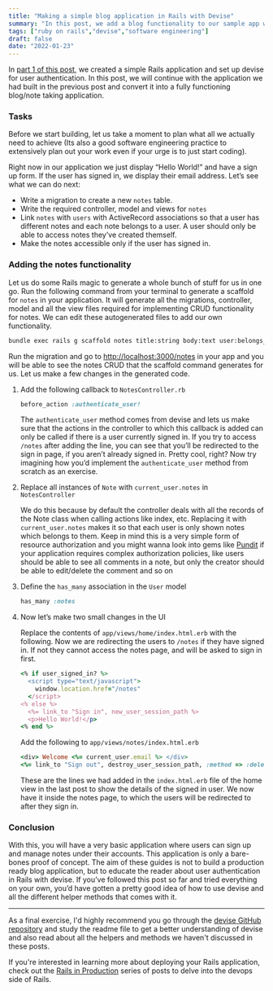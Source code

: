 ```yaml
---
title: "Making a simple blog application in Rails with Devise"
summary: "In this post, we add a blog functionality to our sample app we had made in part one"
tags: ["ruby on rails","devise","software engineering"]
draft: false 
date: "2022-01-23"
---
```


In [part 1 of this post](/blog/devise), we created a simple Rails application and set up devise for user authentication. In this post, we will continue with the application we had built in the previous post and convert it into a fully functioning blog/note taking application.

### Tasks

Before we start building, let us take a moment to plan what all we actually need to achieve (Its also a good software engineering practice to extensively plan out your work even if your urge is to just start coding). 

Right now in our application we just display “Hello World!” and have a sign up form. If the user has signed in, we display their email address. Let’s see what we can do next:

- Write a migration to create a new `notes` table.
- Write the required controller, model and views for `notes`
- Link `notes` with `users` with ActiveRecord associations so that a user has different notes and each note belongs to a user. A user should only be able to access notes they’ve created themself.
- Make the notes accessible only if the user has signed in.

### Adding the notes functionality

Let us do some Rails magic to generate a whole bunch of stuff for us in one go. Run the following command from your terminal to generate a scaffold for `notes` in your application. It will generate all the migrations, controller, model and all the view files required for implementing CRUD functionality for notes. We can edit these autogenerated files to add our own functionality.

```bash
bundle exec rails g scaffold notes title:string body:text user:belongs_to
```

Run the migration and go to [http://localhost:3000/notes](https://localhost:3000/notes) in your app and you will be able to see the notes CRUD that the scaffold command generates for us. Let us make a few changes in the generated code.

1. Add the following callback to `NotesController.rb`
    
    ```ruby
    before_action :authenticate_user!
    ```
    
    The `authenticate_user` method comes from devise and lets us make sure that the actions in the controller to which this callback is added can only be called if there is a user currently signed in. If you try to access `/notes` after adding the line, you can see that you’ll be redirected to the sign in page, if you aren’t already signed in. Pretty cool, right? Now try imagining how you’d implement the `authenticate_user` method from scratch as an exercise.
    
2. Replace all instances of `Note` with `current_user.notes` in `NotesController`
    
    We do this because by default the controller deals with all the records of the Note class when calling actions like index, etc. Replacing it with `current_user.notes` makes it so that each user is only shown notes which belongs to them. Keep in mind this is a very simple form of resource authorization and you might wanna look into gems like [Pundit](https://github.com/varvet/pundit) if your application requires complex authorization policies, like users should be able to see all comments in a note, but only the creator should be able to edit/delete the comment and so on
    
3. Define the `has_many` association in the `User` model
    
    ```ruby
    has_many :notes
    ```
    
4. Now let’s make two small changes in the UI
    
    Replace the contents of `app/views/home/index.html.erb` with the following. Now we are redirecting the users to `/notes` if they have signed in. If not they cannot access the notes page, and will be asked to sign in first.
    
    ```ruby
    <% if user_signed_in? %>
      <script type="text/javascript">
        window.location.href="/notes"
      </script>
    <% else %>
      <%= link_to "Sign in", new_user_session_path %>
      <p>Hello World!</p>
    <% end %>
    ```
    
    Add the following to `app/views/notes/index.html.erb`
    
    ```ruby
    <div> Welcome <%= current_user.email %> </div>
    <%= link_to "Sign out", destroy_user_session_path, :method => :delete %>
    ```
    
    These are the lines we had added in the `index.html.erb` file of the home view in the last post to show the details of the signed in user. We now have it inside the notes page, to which the users will be redirected to after they sign in.
    

### Conclusion

With this, you will have a very basic application where users can sign up and manage notes under their accounts. This application is only a bare-bones proof of concept. The aim of these guides is not to build a production ready blog application, but to educate the reader about user authentication in Rails with devise. If you’ve followed this post so far and tried everything on your own, you’d have gotten a pretty good idea of how to use devise and all the different helper methods that comes with it.

---

As a final exercise, I'd highly recommend you go through the [devise GitHub repository](https://github.com/heartcombo/devise/) and study the readme file to get a better understanding of devise and also read about all the helpers and methods we haven't discussed in these posts.

If you're interested in learning more about deploying your Rails application, check out the [Rails in Production](/blog/rails-in-production) series of posts to delve into the devops side of Rails.